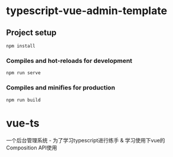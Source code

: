 # typescript-vue-admin-template

## Project setup
```
npm install
```

### Compiles and hot-reloads for development
```
npm run serve
```

### Compiles and minifies for production
```
npm run build
```
# vue-ts
一个后台管理系统 - 为了学习typescript进行练手 &amp; 学习使用下vue的 Composition API使用


